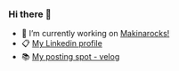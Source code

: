 ### Hi there 👋

- 🔭 I’m currently working on [Makinarocks!](https://www.makinarocks.ai/)
- 📋 [My Linkedin profile](https://www.linkedin.com/in/youngcheol-jang-b04a45187/)
- 📚 [My posting spot - velog](https://velog.io/@zamonia500)

<!--
**zamonia500/zamonia500** is a ✨ _special_ ✨ repository because its `README.md` (this file) appears on your GitHub profile.

- 🌱 I’m currently learning ...
- 👯 I’m looking to collaborate on ...
- 🤔 I’m looking for help with ...
- 💬 Ask me about ...
- 📫 How to reach me: ...
- 😄 Pronouns: ...
- ⚡ Fun fact: ...

Here are some ideas to get you started:
-->
